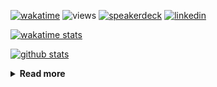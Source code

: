 [![wakatime](https://wakatime.com/badge/user/ddf27f94-292a-4343-b7eb-1143a4c6cf87.svg)](https://wakatime.com/@ddf27f94-292a-4343-b7eb-1143a4c6cf87)
![views](https://komarev.com/ghpvc/?username=chck&color=blueviolet)
[![speakerdeck](https://img.shields.io/badge/Speaker_Deck-chck-8a2be2?style=flat-square&logo=speaker-deck)](https://speakerdeck.com/chck)
[![linkedin](https://img.shields.io/badge/LinkedIn-chck-8a2be2?style=flat-square&logo=linkedin)](https://www.linkedin.com/in/chck/)

[![wakatime stats](https://github-readme-stats-nine-umber-51.vercel.app/api/wakatime?username=chck&layout=compact&count_private=true&hide_title=true&hide=Other&theme=buefy&langs_count=14)](https://wakatime.com/@chck?rank=me)

[![github stats](https://github-readme-stats-nine-umber-51.vercel.app/api?username=chck&count_private=true&show_icons=true&hide_title=true&theme=buefy)](https://github.com/anuraghazra/github-readme-stats)

<details>
  <summary><b>Read more</b></summary>
  <br>

  <!--START_SECTION:waka-->
**🐱 My GitHub Data** 

> 📦 136.3 kB Used in GitHub's Storage 
 > 
> 🏆 860 Contributions in the Year 2025
 > 
> 💼 Opted to Hire
 > 
> 📜 133 Public Repositories 
 > 
> 🔑 24 Private Repositories 
 > 
**I'm a Night 🦉** 

```text
🌞 Morning                1958 commits        █████░░░░░░░░░░░░░░░░░░░░   19.98 % 
🌆 Daytime                2923 commits        ███████░░░░░░░░░░░░░░░░░░   29.82 % 
🌃 Evening                2583 commits        ███████░░░░░░░░░░░░░░░░░░   26.35 % 
🌙 Night                  2337 commits        ██████░░░░░░░░░░░░░░░░░░░   23.84 % 
```
📅 **I'm Most Productive on Thursday** 

```text
Monday                   1593 commits        ████░░░░░░░░░░░░░░░░░░░░░   16.25 % 
Tuesday                  1739 commits        ████░░░░░░░░░░░░░░░░░░░░░   17.74 % 
Wednesday                1916 commits        █████░░░░░░░░░░░░░░░░░░░░   19.55 % 
Thursday                 2100 commits        █████░░░░░░░░░░░░░░░░░░░░   21.43 % 
Friday                   1104 commits        ███░░░░░░░░░░░░░░░░░░░░░░   11.26 % 
Saturday                 593 commits         ██░░░░░░░░░░░░░░░░░░░░░░░   06.05 % 
Sunday                   756 commits         ██░░░░░░░░░░░░░░░░░░░░░░░   07.71 % 
```


📊 **This Week I Spent My Time On** 

```text
💬 Programming Languages: 
Other                    13 hrs 14 mins      ██████████████████░░░░░░░   71.41 % 
Markdown                 1 hr 54 mins        ███░░░░░░░░░░░░░░░░░░░░░░   10.26 % 
Bash                     1 hr 31 mins        ██░░░░░░░░░░░░░░░░░░░░░░░   08.18 % 
Rust                     1 hr 18 mins        ██░░░░░░░░░░░░░░░░░░░░░░░   07.01 % 
TOML                     27 mins             █░░░░░░░░░░░░░░░░░░░░░░░░   02.48 % 

🔥 Editors: 
Chrome                   15 hrs 37 mins      █████████████████████░░░░   84.23 % 
RustRover                1 hr 41 mins        ██░░░░░░░░░░░░░░░░░░░░░░░   09.08 % 
Obsidian                 58 mins             █░░░░░░░░░░░░░░░░░░░░░░░░   05.26 % 
Neovim                   15 mins             ░░░░░░░░░░░░░░░░░░░░░░░░░   01.43 % 
```

**I Mostly Code in Python** 

```text
Python                   48 repos            █████████░░░░░░░░░░░░░░░░   34.04 % 
Jupyter Notebook         19 repos            ███░░░░░░░░░░░░░░░░░░░░░░   13.48 % 
Ruby                     11 repos            ██░░░░░░░░░░░░░░░░░░░░░░░   07.80 % 
TypeScript               7 repos             █░░░░░░░░░░░░░░░░░░░░░░░░   04.96 % 
HCL                      5 repos             █░░░░░░░░░░░░░░░░░░░░░░░░   03.55 % 
```



**Timeline**

![Lines of Code chart](https://raw.githubusercontent.com/chck/chck/main/assets/bar_graph.png)


 Last Updated on 2025-10-14 02:03 UTC
<!--END_SECTION:waka-->
</details>


